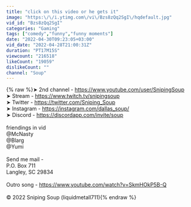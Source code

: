 ```yaml
---
title: "click on this video or he gets it"
image: "https:\/\/i.ytimg.com\/vi\/Bzs8zQq2SgI\/hqdefault.jpg"
vid_id: "Bzs8zQq2SgI"
categories: "Gaming"
tags: ["comedy","funny","funny moments"]
date: "2022-04-30T09:23:05+03:00"
vid_date: "2022-04-28T21:00:31Z"
duration: "PT17M15S"
viewcount: "216518"
likeCount: "19059"
dislikeCount: ""
channel: "Soup"
---
```

{% raw %}➤ 2nd channel - <a rel="nofollow" target="blank" href="https://www.youtube.com/user/SnipingSoup">https://www.youtube.com/user/SnipingSoup</a><br />➤ Stream - <a rel="nofollow" target="blank" href="https://www.twitch.tv/snipingsoup">https://www.twitch.tv/snipingsoup</a><br />➤ Twitter - <a rel="nofollow" target="blank" href="https://twitter.com/Sniping_Soup">https://twitter.com/Sniping_Soup</a><br />➤ Instagram - <a rel="nofollow" target="blank" href="https://instagram.com/dallas_soup/">https://instagram.com/dallas_soup/</a><br />➤ Discord - <a rel="nofollow" target="blank" href="https://discordapp.com/invite/soup">https://discordapp.com/invite/soup</a><br /><br />friendings in vid<br />@McNasty <br />@Blarg <br />@Yumi <br /><br />Send me mail - <br />P.O. Box 711<br />Langley, SC 29834<br /><br />Outro song - <a rel="nofollow" target="blank" href="https://www.youtube.com/watch?v=SkmHOkP5B-Q">https://www.youtube.com/watch?v=SkmHOkP5B-Q</a><br /><br />© 2022 Sniping Soup (liquidmetall711){% endraw %}
